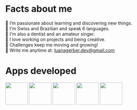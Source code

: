 # Facts about me
🔸 I’m passionate about learning and discovering new things.<br>
🔸 I'm Swiss and Brazilian and speak 6 languages.<br>
🔸 I'm also a dentist and an amateur singer.<br>
🔸 I love working on projects and being creative.<br>
🔸 Challenges keep me moving and growing!<br>
🔹 Write me anytime at: luanagerber.dev@gmail.com

# Apps developed
<a href="https://github.com/luanagerber/CareBeep"><img src="https://github.com/user-attachments/assets/a300d7e8-dca2-4582-b718-fabd32c6b027" width="70"></a>
<a href="https://github.com/luanagerber/Cultural-Storm"><img src="https://github.com/user-attachments/assets/cedbe822-d524-485f-978f-68c90d31226d" width="70"></a>
<a href="https://github.com/luanagerber/Pace-of-Mind"><img src="https://github.com/user-attachments/assets/13e4243d-e577-46ee-a853-7937d8e96e9b" width="70"></a>
<a href="https://github.com/luanagerber/Movido-por-Numeros"><img src="https://github.com/user-attachments/assets/7470b260-5fba-49cb-a076-d2c1225d2c45" width="70"></a>
<a href="https://github.com/luanagerber/bIngAr"><img src="https://github.com/user-attachments/assets/91d57843-ad99-49b4-93a6-a113276140c4" width="70"></a>
